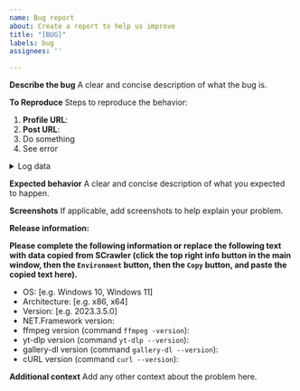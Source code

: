 ```yaml
---
name: Bug report
about: Create a report to help us improve
title: "[BUG]"
labels: bug
assignees: ''

---
```


**Describe the bug**
A clear and concise description of what the bug is.

**To Reproduce**
Steps to reproduce the behavior:
1. **Profile URL**: 
2. **Post URL**: 
3. Do something
4. See error

<details>
<summary>Log data</summary>
<pre>
If the program log contains any data, replace this line with the log data. If the program log does not contain any data, write here about.
</pre>
</details>

**Expected behavior**
A clear and concise description of what you expected to happen.

**Screenshots**
If applicable, add screenshots to help explain your problem.

**Release information:**

**Please complete the following information or replace the following text with data copied from SCrawler (click the top right info button in the main window, then the `Environment` button, then the `Copy` button, and paste the copied text here).**
 - OS: [e.g. Windows 10, Windows 11]
 - Architecture: [e.g. x86, x64]
 - Version: [e.g. 2023.3.5.0]
 - NET.Framework version: 
 - ffmpeg version (command `ffmpeg -version`):
 - yt-dlp version (command `yt-dlp --version`):
 - gallery-dl version (command `gallery-dl --version`):
 - cURL version (command `curl --version`):

**Additional context**
Add any other context about the problem here.
